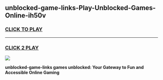 
## unblocked-game-links-Play-Unblocked-Games-Online-ih50v
<h3>
<a href="https://premium76.site?title=unblocked-game-links&ref=24A">CLICK TO PLAY</a></h3>
<hr>

<h3>
<a href="https://premium76.site?title=unblocked-game-links&ref=24A">CLICK 2 PLAY</a>
  
</h3>

<a href="https://premium76.site?title=unblocked-game-links&ref=24A"><img src="https://clearcache.store/games.png"></a>


**unblocked-game-links games unblocked: Your Gateway to Fun and Accessible Online Gaming**

